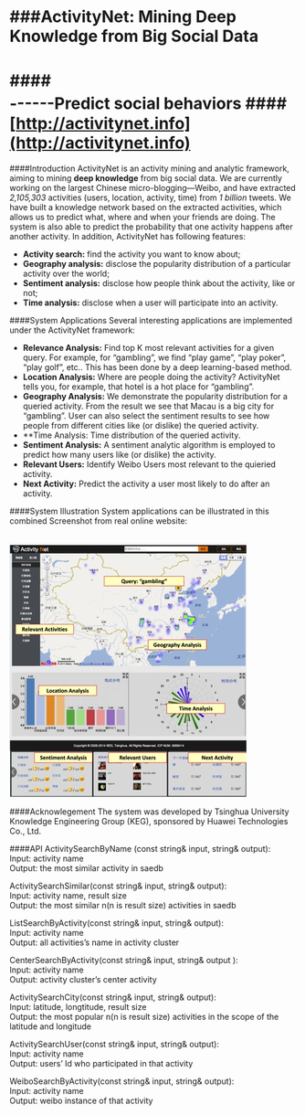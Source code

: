 ###ActivityNet: Mining Deep Knowledge from Big Social Data
===========================
####　　　　　　　　　　　　　　　　　　　------Predict social behaviors
####　　　　　　　　　　　　　　　　　　　　　　　[http://activitynet.info](http://activitynet.info)
===========================
####Introduction
ActivityNet is an activity mining and analytic framework, aiming to mining **deep knowledge** from big social data. We are currently working on the largest Chinese micro-blogging—Weibo, and have extracted *2,105,303* activities (users, location, activity, time) from *1 billion* tweets. We have built a knowledge network based on the extracted activities, which allows us to predict what, where and when your friends are doing. The system is also able to predict the probability that one activity happens after another activity. In addition, ActivityNet has following features: 

* **Activity search:** find the activity you want to know about;
* **Geography analysis:** disclose the popularity distribution of a particular activity over the world;
* **Sentiment analysis:** disclose how people think about the activity, like or not;
* **Time analysis:** disclose when a user will participate into an activity.

####System Applications
Several interesting applications are implemented under the ActivityNet framework:

* **Relevance Analysis:** Find top K most relevant activities for a given query. For example, for “gambling”, we find “play game”, “play poker”, “play golf”, etc.. This has been done by a deep learning-based method.
* **Location Analysis:** Where are people doing the activity? ActivityNet tells you, for example, that hotel is a hot place for “gambling”.
* **Geography Analysis:** We demonstrate the popularity distribution for a queried activity. From the result we see that Macau is a big city for “gambling”. User can also select the sentiment results to see how people from different cities like (or dislike) the queried activity.
* **Time Analysis: Time distribution of the queried activity.
* **Sentiment Analysis:** A sentiment analytic algorithm is employed to predict how many users like (or dislike) the activity.
* **Relevant Users:** Identify Weibo Users most relevant to the quieried activity.
* **Next Activity:** Predict the activity a user most likely to do after an activity.

####System Illustration
System applications can be illustrated in this combined Screenshot from real online website:

　　　　　　　　![](https://github.com/actnet/actnetdemo/blob/master/materials/demo.jpg)


####Acknowlegement
The system was developed by Tsinghua University Knowledge Engineering Group (KEG), sponsored by Huawei Technologies Co., Ltd.

####API
ActivitySearchByName (const string& input, string& output):  
Input: activity name  
Output: the most similar activity in saedb  

ActivitySearchSimilar(const string& input, string& output):  
Input: activity name, result size  
Output: the most similar n(n is result size) activities in saedb

ListSearchByActivity(const string& input, string& output):  
Input: activity name  
Output: all activities’s name in activity cluster

CenterSearchByActivity(const string& input, string& output ):  
Input: activity name  
Output: activity cluster’s center activity

ActivitySearchCity(const string& input, string& output):  
Input: latitude, longtitude, result size  
Output: the most popular n(n is result size) activities in the scope of the latitude and longitude

ActivitySearchUser(const string& input, string& output):  
Input: activity name  
Output: users’ Id who participated in that activity

WeiboSearchByActivity(const string& input, string& output):  
Input: activity name  
Output: weibo instance of that activity
